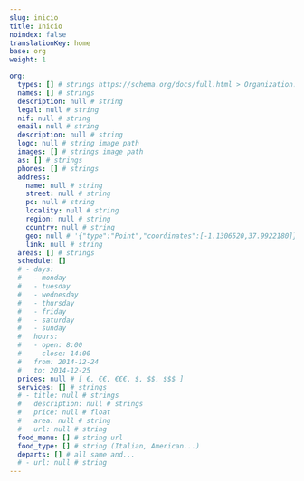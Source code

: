 ```yaml
---
slug: inicio
title: Inicio
noindex: false
translationKey: home
base: org
weight: 1

org:
  types: [] # strings https://schema.org/docs/full.html > Organization...
  names: [] # strings
  description: null # string
  legal: null # string
  nif: null # string
  email: null # string
  description: null # string
  logo: null # string image path
  images: [] # strings image path
  as: [] # strings
  phones: [] # strings
  address:
    name: null # string
    street: null # string
    pc: null # string
    locality: null # string
    region: null # string
    country: null # string
    geo: null # '{"type":"Point","coordinates":[-1.1306520,37.9922180]}'
    link: null # string
  areas: [] # strings
  schedule: []
  # - days:
  #   - monday
  #   - tuesday
  #   - wednesday
  #   - thursday
  #   - friday
  #   - saturday
  #   - sunday
  #   hours:
  #   - open: 8:00
  #     close: 14:00
  #   from: 2014-12-24
  #   to: 2014-12-25
  prices: null # [ €, €€, €€€, $, $$, $$$ ]
  services: [] # strings
  # - title: null # strings
  #   description: null # strings
  #   price: null # float
  #   area: null # string
  #   url: null # string
  food_menu: [] # string url
  food_type: [] # string (Italian, American...)
  departs: [] # all same and...
  # - url: null # string
---
```

